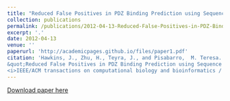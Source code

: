 ```yaml
---
title: "Reduced False Positives in PDZ Binding Prediction using Sequence and Structural Descriptors"
collection: publications
permalink: /publications/2012-04-13-Reduced-False-Positives-in-PDZ-Binding-Prediction
excerpt: '.'
date: 2012-04-13
venue: ''
paperurl: 'http://academicpages.github.io/files/paper1.pdf'
citation: 'Hawkins, J., Zhu, H., Teyra, J., and Pisabarro,  M. Teresa. (2012).
&quot;Reduced False Positives in PDZ Binding Prediction using Sequence and Structural Descriptors.&quot; 
<i>IEEE/ACM transactions on computational biology and bioinformatics / IEEE, ACM</i>.'
---
```


[Download paper here](http://academicpages.github.io/files/paper1.pdf)

